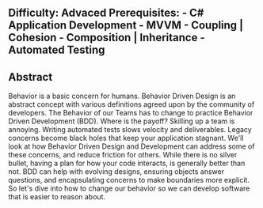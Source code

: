 Difficulty: Advaced
Prerequisites:
    - C# Application Development
    - MVVM
    - Coupling | Cohesion
    - Composition | Inheritance
    - Automated Testing
---

## Abstract
Behavior is a basic concern for humans.  Behavior Driven Design is an abstract concept with various definitions agreed upon by the community of developers.  The Behavior of our Teams has to change to practice Behavior Driven Development (BDD).  Where is the payoff?  Skilling up a team is annoying.  Writing automated tests slows velocity and deliverables.  Legacy concerns become black holes that keep your application stagnant.  We'll look at how Behavior Driven Design and Development can address some of these concerns, and reduce friction for others.  While there is no silver bullet, having a plan for how your code interacts, is generally better than not.  BDD can help with evolving designs, ensuring objects answer questions, and encapsulating concerns to make boundaries more explicit.  So let's dive into how to change our behavior so we can develop software that is easier to reason about.
